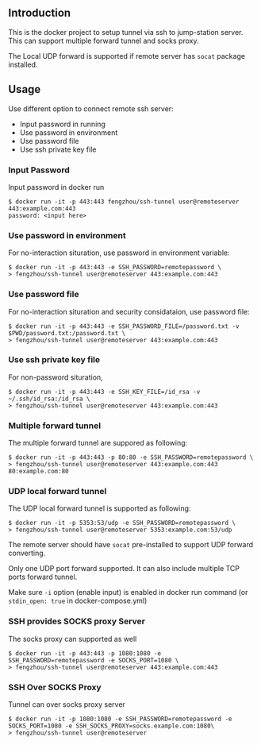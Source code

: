 Introduction
-----
This is the docker project to setup tunnel via ssh to jump-station server. This can support multiple forward tunnel and socks proxy.

The Local UDP forward is supported if remote server has `socat` package installed.

Usage
-----
Use different option to connect remote ssh server:
- Input password in running
- Use password in environment
- Use password file
- Use ssh private key file

### Input Password
Input password in docker run
```shell
$ docker run -it -p 443:443 fengzhou/ssh-tunnel user@remoteserver 443:example.com:443
password: <input here>
```

### Use password in environment
For no-interaction situration, use password in environment variable:
```shell
$ docker run -it -p 443:443 -e SSH_PASSWORD=remotepassword \
> fengzhou/ssh-tunnel user@remoteserver 443:example.com:443
```

### Use password file
For no-interaction situration and security considataion, use password file:
```shell
$ docker run -it -p 443:443 -e SSH_PASSWORD_FILE=/password.txt -v $PWD/password.txt:/password.txt \
> fengzhou/ssh-tunnel user@remoteserver 443:example.com:443
```

### Use ssh private key file
For non-password situration,
```shell
$ docker run -it -p 443:443 -e SSH_KEY_FILE=/id_rsa -v ~/.ssh/id_rsa:/id_rsa \
> fengzhou/ssh-tunnel user@remoteserver 443:example.com:443
```

### Multiple forward tunnel
The multiple forward tunnel are suppored as following:
```shell
$ docker run -it -p 443:443 -p 80:80 -e SSH_PASSWORD=remotepassword \
> fengzhou/ssh-tunnel user@remoteserver 443:example.com:443 80:example.com:80
```

### UDP local forward tunnel
The UDP local forward tunnel is supported as following:
```shell
$ docker run -it -p 5353:53/udp -e SSH_PASSWORD=remotepassword \
> fengzhou/ssh-tunnel user@remoteserver 5353:example.com:53/udp
```
The remote server should have `socat` pre-installed to support UDP forward converting.

Only one UDP port forward supported. It can also include multiple TCP ports forward tunnel.

Make sure `-i` option (enable input) is enabled in docker run command (or `stdin_open: true` in docker-compose.yml)

### SSH provides SOCKS proxy Server
The socks proxy can supported as well
```shell
$ docker run -it -p 443:443 -p 1080:1080 -e SSH_PASSWORD=remotepassword -e SOCKS_PORT=1080 \
> fengzhou/ssh-tunnel user@remoteserver 443:example.com:443
```

### SSH Over SOCKS Proxy
Tunnel can over socks proxy server
```
$ docker run -it -p 1080:1080 -e SSH_PASSWORD=remotepassword -e SOCKS_PORT=1080 -e SSH_SOCKS_PROXY=socks.example.com:1080\
> fengzhou/ssh-tunnel user@remoteserver
```

